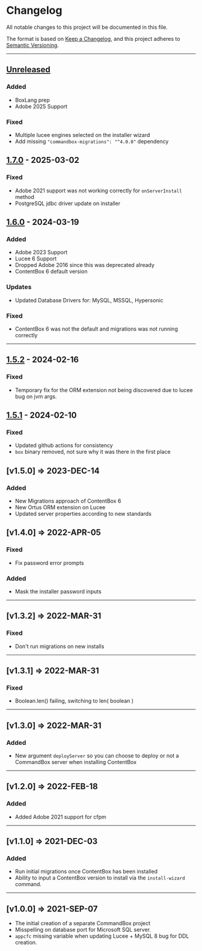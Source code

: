 # Changelog

All notable changes to this project will be documented in this file.

The format is based on [Keep a Changelog](https://keepachangelog.com/en/1.0.0/),
and this project adheres to [Semantic Versioning](https://semver.org/spec/v2.0.0.html).

* * *

## [Unreleased]

### Added

- BoxLang prep
- Adobe 2025 Support

### Fixed

- Multiple lucee engines selected on the installer wizard
- Add missing `"commandbox-migrations": "^4.0.0"` dependency

## [1.7.0] - 2025-03-02

### Fixed

- Adobe 2021 support was not working correctly for `onServerInstall` method
- PostgreSQL jdbc driver update on installer

## [1.6.0] - 2024-03-19

### Added

- Adobe 2023 Support
- Lucee 6 Support
- Dropped Adobe 2016 since this was deprecated already
- ContentBox 6 default version

### Updates

- Updated Database Drivers for: MySQL, MSSQL, Hypersonic

### Fixed

- ContentBox 6 was not the default and migrations was not running correctly

* * *

## [1.5.2] - 2024-02-16

### Fixed

- Temporary fix for the ORM extension not being discovered due to lucee bug on jvm args.

## [1.5.1] - 2024-02-10

### Fixed

- Updated github actions for consistency
- `box` binary removed, not sure why it was there in the first place

## [v1.5.0] => 2023-DEC-14

### Added

- New Migrations approach of ContentBox 6
- New Ortus ORM extension on Lucee
- Updated server properties according to new standards

## [v1.4.0] => 2022-APR-05

### Fixed

- Fix password error prompts

### Added

- Mask the installer password inputs

* * *

## [v1.3.2] => 2022-MAR-31

### Fixed

- Don't run migrations on new installs

* * *

## [v1.3.1] => 2022-MAR-31

### Fixed

- Boolean.len() failing, switching to len( boolean )

* * *

## [v1.3.0] => 2022-MAR-31

### Added

- New argument `deployServer` so you can choose to deploy or not a CommandBox server when installing ContentBox

* * *

## [v1.2.0] => 2022-FEB-18

### Added

- Added Adobe 2021 support for cfpm

* * *

## [v1.1.0] => 2021-DEC-03

### Added

- Run initial migrations once ContentBox has been installed
- Ability to input a ContentBox version to install via the `install-wizard` command.

* * *

## [v1.0.0] => 2021-SEP-07

- The initial creation of a separate CommandBox project
- Misspelling on database port for Microsoft SQL server.
- `appcfc` missing variable when updating Lucee + MySQL 8 bug for DDL creation.

[Unreleased]: https://github.com/Ortus-Solutions/contentbox-cli/compare/v1.7.0...HEAD

[1.7.0]: https://github.com/Ortus-Solutions/contentbox-cli/compare/v1.6.0...v1.7.0

[1.6.0]: https://github.com/Ortus-Solutions/contentbox-cli/compare/v1.5.2...v1.6.0

[1.5.2]: https://github.com/Ortus-Solutions/contentbox-cli/compare/v1.5.1...v1.5.2

[1.5.1]: https://github.com/Ortus-Solutions/contentbox-cli/compare/e199c386dc5d1b262f9259d6824df5fa7dfdd77e...v1.5.1
